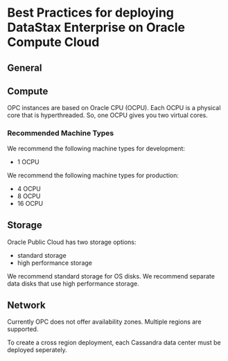 # Best Practices for deploying DataStax Enterprise on Oracle Compute Cloud

## General

## Compute

OPC instances are based on Oracle CPU (OCPU).  Each OCPU is a physical core that is hyperthreaded.  So, one OCPU gives you two virtual cores.

### Recommended Machine Types

We recommend the following machine types for development:
* 1 OCPU

We recommend the following machine types for production:
* 4 OCPU
* 8 OCPU
* 16 OCPU

## Storage

Oracle Public Cloud has two storage options:
* standard storage
* high performance storage

We recommend standard storage for OS disks.  We recommend separate data disks that use high performance storage.

## Network

Currently OPC does not offer availability zones.  Multiple regions are supported.

To create a cross region deployment, each Cassandra data center must be deployed seperately.
